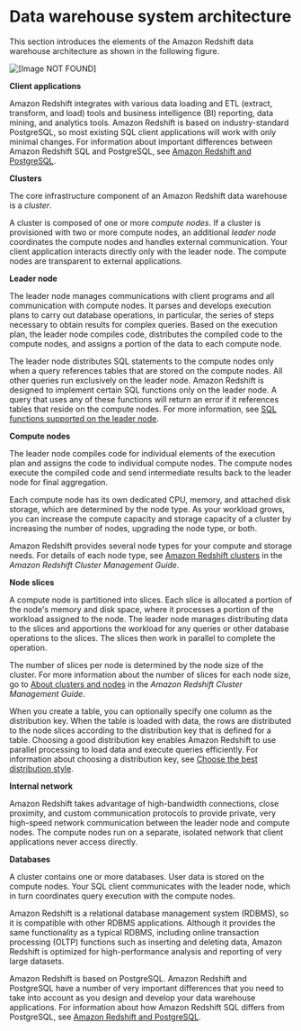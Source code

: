 # Data warehouse system architecture<a name="c_high_level_system_architecture"></a>

This section introduces the elements of the Amazon Redshift data warehouse architecture as shown in the following figure\.

![\[Image NOT FOUND\]](http://docs.aws.amazon.com/redshift/latest/dg/images/02-NodeRelationships.png)

 **Client applications** 

Amazon Redshift integrates with various data loading and ETL \(extract, transform, and load\) tools and business intelligence \(BI\) reporting, data mining, and analytics tools\. Amazon Redshift is based on industry\-standard PostgreSQL, so most existing SQL client applications will work with only minimal changes\. For information about important differences between Amazon Redshift SQL and PostgreSQL, see [Amazon Redshift and PostgreSQL](c_redshift-and-postgres-sql.md)\.

 **Clusters** 

The core infrastructure component of an Amazon Redshift data warehouse is a *cluster*\.

A cluster is composed of one or more *compute nodes*\. If a cluster is provisioned with two or more compute nodes, an additional *leader node* coordinates the compute nodes and handles external communication\. Your client application interacts directly only with the leader node\. The compute nodes are transparent to external applications\.

 **Leader node** 

The leader node manages communications with client programs and all communication with compute nodes\. It parses and develops execution plans to carry out database operations, in particular, the series of steps necessary to obtain results for complex queries\. Based on the execution plan, the leader node compiles code, distributes the compiled code to the compute nodes, and assigns a portion of the data to each compute node\.

The leader node distributes SQL statements to the compute nodes only when a query references tables that are stored on the compute nodes\. All other queries run exclusively on the leader node\. Amazon Redshift is designed to implement certain SQL functions only on the leader node\. A query that uses any of these functions will return an error if it references tables that reside on the compute nodes\. For more information, see [SQL functions supported on the leader node](c_sql-functions-leader-node.md)\.

 **Compute nodes** 

The leader node compiles code for individual elements of the execution plan and assigns the code to individual compute nodes\. The compute nodes execute the compiled code and send intermediate results back to the leader node for final aggregation\. 

Each compute node has its own dedicated CPU, memory, and attached disk storage, which are determined by the node type\. As your workload grows, you can increase the compute capacity and storage capacity of a cluster by increasing the number of nodes, upgrading the node type, or both\.

Amazon Redshift provides several node types for your compute and storage needs\. For details of each node type, see [Amazon Redshift clusters](https://docs.aws.amazon.com/redshift/latest/mgmt/working-with-clusters.html) in the *Amazon Redshift Cluster Management Guide*\. 

 **Node slices** 

A compute node is partitioned into slices\. Each slice is allocated a portion of the node's memory and disk space, where it processes a portion of the workload assigned to the node\. The leader node manages distributing data to the slices and apportions the workload for any queries or other database operations to the slices\. The slices then work in parallel to complete the operation\.

The number of slices per node is determined by the node size of the cluster\. For more information about the number of slices for each node size, go to [About clusters and nodes](https://docs.aws.amazon.com/redshift/latest/mgmt/working-with-clusters.html#rs-about-clusters-and-nodes) in the *Amazon Redshift Cluster Management Guide*\.

When you create a table, you can optionally specify one column as the distribution key\. When the table is loaded with data, the rows are distributed to the node slices according to the distribution key that is defined for a table\. Choosing a good distribution key enables Amazon Redshift to use parallel processing to load data and execute queries efficiently\. For information about choosing a distribution key, see [Choose the best distribution style](c_best-practices-best-dist-key.md)\.

 **Internal network** 

Amazon Redshift takes advantage of high\-bandwidth connections, close proximity, and custom communication protocols to provide private, very high\-speed network communication between the leader node and compute nodes\. The compute nodes run on a separate, isolated network that client applications never access directly\.

 **Databases** 

A cluster contains one or more databases\. User data is stored on the compute nodes\. Your SQL client communicates with the leader node, which in turn coordinates query execution with the compute nodes\.

Amazon Redshift is a relational database management system \(RDBMS\), so it is compatible with other RDBMS applications\. Although it provides the same functionality as a typical RDBMS, including online transaction processing \(OLTP\) functions such as inserting and deleting data, Amazon Redshift is optimized for high\-performance analysis and reporting of very large datasets\.

Amazon Redshift is based on PostgreSQL\. Amazon Redshift and PostgreSQL have a number of very important differences that you need to take into account as you design and develop your data warehouse applications\. For information about how Amazon Redshift SQL differs from PostgreSQL, see [Amazon Redshift and PostgreSQL](c_redshift-and-postgres-sql.md)\.